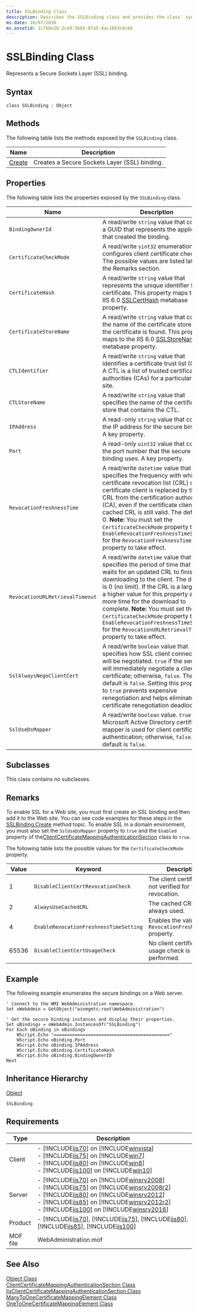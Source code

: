 ```yaml
---
title: SSLBinding Class
description: Describes the SSLBinding class and provides the class' syntax, methods, properties, remarks, inheritance hierarchy, and requirements.
ms.date: 10/07/2016
ms.assetid: 1c7b8e2b-2ce9-5bb5-87a5-4ac1603c0c66
---
```

# SSLBinding Class
Represents a Secure Sockets Layer (SSL) binding.  
  
## Syntax  
  
```vbs  
class SSLBinding : Object  
```  
  
## Methods  
 The following table lists the methods exposed by the `SSLBinding` class.  
  
|Name|Description|  
|----------|-----------------|  
|[Create](../wmi-provider/sslbinding-create-method.md)|Creates a Secure Sockets Layer (SSL) binding.|  
  
## Properties  
 The following table lists the properties exposed by the `SSLBinding` class.  
  
|Name|Description|  
|----------|-----------------|  
|`BindingOwnerId`|A read/write `string` value that contains a GUID that represents the application that created the binding.|  
|`CertificateCheckMode`|A read/write `sint32` enumeration that configures client certificate checking. The possible values are listed later in the Remarks section.|  
|`CertificateHash`|A read/write `string` value that represents the unique identifier for the certificate. This property maps to the IIS 6.0 [SSLCertHash](https://msdn.microsoft.com/c970c1e3-e29d-4d75-8aa2-cf22027cdd6c) metabase property.|  
|`CertificateStoreName`|A read/write `string` value that contains the name of the certificate store where the certificate is found. This property maps to the IIS 6.0 [SSLStoreName](https://msdn.microsoft.com/8b79e987-082d-451c-bce1-bcdc24ed056f) metabase property.|  
|`CTLIdentifier`|A read/write `string` value that identifies a certificate trust list (CTL). A CTL is a list of trusted certification authorities (CAs) for a particular Web site.|  
|`CTLStoreName`|A read/write `string` value that specifies the name of the certificate store that contains the CTL.|  
|`IPAddress`|A read-only `string` value that contains the IP address for the secure binding. A key property.|  
|`Port`|A read-only `uint32` value that contains the port number that the secure binding uses. A key property.|  
|`RevocationFreshnessTime`|A read/write `datetime` value that specifies the frequency with which the certificate revocation list (CRL) on the certificate client is replaced by the CRL from the certification authority (CA), even if the certificate client's cached CRL is still valid. The default is 0. **Note:**  You must set the `CertificateCheckMode` property to `EnableRevocationFreshnessTimeSetting` for the `RevocationFreshnessTime` property to take effect.|  
|`RevocationURLRetrievalTimeout`|A read/write `datetime` value that specifies the period of time that IIS waits for an updated CRL to finishing downloading to the client. The default is 0 (no limit). If the CRL is a large file, a higher value for this property allows more time for the download to complete. **Note:**  You must set the `CertificateCheckMode` property to `EnableRevocationFreshnessTimeSetting` for the `RevocationURLRetrievalTimeout` property to take effect.|  
|`SslAlwaysNegoClientCert`|A read/write `boolean` value that specifies how SSL client connections will be negotiated. `true` if the server will immediately negotiate a client certificate; otherwise, `false`. The default is `false`. Setting this property to `true` prevents expensive renegotiation and helps eliminate client certificate renegotiation deadlocks.|  
|`SslUseDsMapper`|A read/write `boolean` value. `true` if the Microsoft Active Directory certificate mapper is used for client certificate authentication; otherwise, `false`. The default is `false`.|  
  
## Subclasses  
 This class contains no subclasses.  
  
## Remarks  
 To enable SSL for a Web site, you must first create an SSL binding and then add it to the Web site. You can see code examples for these steps in the [SSLBinding.Create](../wmi-provider/sslbinding-create-method.md) method topic. To enable SSL in a domain environment, you must also set the `SslUseDsMapper` property to `true` and the `Enabled` property of the[ClientCertificateMappingAuthenticationSection](../wmi-provider/clientcertificatemappingauthenticationsection-class.md) class to `true`.  
  
 The following table lists the possible values for the `CertificateCheckMode` property.  
  
|Value|Keyword|Description|  
|-----------|-------------|-----------------|  
|1|`DisableClientCertRevocationCheck`|The client certificate is not verified for revocation.|  
|2|`AlwaysUseCachedCRL`|The cached CRL is always used.|  
|4|`EnableRevocationFreshnessTimeSetting`|Enables the value in the `RevocationFreshnessTime` property.|  
|65536|`DisableClientCertUsageCheck`|No client certificate usage check is performed.|  
  
## Example  
 The following example enumerates the secure bindings on a Web server.  
  
```  
' Connect to the WMI WebAdministration namespace.  
Set oWebAdmin = GetObject("winmgmts:root\WebAdministration")  
  
' Get the secure binding instances and display their properties.  
Set oBindings = oWebAdmin.InstancesOf("SSLBinding")  
For Each oBinding in oBindings  
    WScript.Echo "============================================"  
    WScript.Echo oBinding.Port  
    WScript.Echo oBinding.IPAddress  
    WScript.Echo oBinding.CertificateHash  
    WScript.Echo oBinding.BindingOwnerID  
Next  
```  
  
## Inheritance Hierarchy  
 [Object](../wmi-provider/object-class.md)  
  
 `SSLBinding`  
  
## Requirements  
  
|Type|Description|  
|----------|-----------------|  
|Client|-   [!INCLUDE[iis70](../wmi-provider/includes/iis70-md.md)] on [!INCLUDE[winvista](../wmi-provider/includes/winvista-md.md)]<br />-   [!INCLUDE[iis75](../wmi-provider/includes/iis75-md.md)] on [!INCLUDE[win7](../wmi-provider/includes/win7-md.md)]<br />-   [!INCLUDE[iis80](../wmi-provider/includes/iis80-md.md)] on [!INCLUDE[win8](../wmi-provider/includes/win8-md.md)]<br />-   [!INCLUDE[iis100](../wmi-provider/includes/iis100-md.md)] on [!INCLUDE[win10](../wmi-provider/includes/win10-md.md)]|  
|Server|-   [!INCLUDE[iis70](../wmi-provider/includes/iis70-md.md)] on [!INCLUDE[winsrv2008](../wmi-provider/includes/winsrv2008-md.md)]<br />-   [!INCLUDE[iis75](../wmi-provider/includes/iis75-md.md)] on [!INCLUDE[winsrv2008r2](../wmi-provider/includes/winsrv2008r2-md.md)]<br />-   [!INCLUDE[iis80](../wmi-provider/includes/iis80-md.md)] on [!INCLUDE[winsrv2012](../wmi-provider/includes/winsrv2012-md.md)]<br />-   [!INCLUDE[iis85](../wmi-provider/includes/iis85-md.md)] on [!INCLUDE[winsrv2012r2](../wmi-provider/includes/winsrv2012r2-md.md)]<br />-   [!INCLUDE[iis100](../wmi-provider/includes/iis100-md.md)] on [!INCLUDE[winsrv2016](../wmi-provider/includes/winsrv2016-md.md)]|  
|Product|-   [!INCLUDE[iis70](../wmi-provider/includes/iis70-md.md)], [!INCLUDE[iis75](../wmi-provider/includes/iis75-md.md)], [!INCLUDE[iis80](../wmi-provider/includes/iis80-md.md)], [!INCLUDE[iis85](../wmi-provider/includes/iis85-md.md)], [!INCLUDE[iis100](../wmi-provider/includes/iis100-md.md)]|  
|MOF file|WebAdministration.mof|  
  
## See Also  
 [Object Class](../wmi-provider/object-class.md)   
 [ClientCertificateMappingAuthenticationSection Class](../wmi-provider/clientcertificatemappingauthenticationsection-class.md)   
 [IisClientCertificateMappingAuthenticationSection Class](../wmi-provider/iisclientcertificatemappingauthenticationsection-class.md)   
 [ManyToOneCertificateMappingElement Class](../wmi-provider/manytoonecertificatemappingelement-class.md)   
 [OneToOneCertificateMappingElement Class](../wmi-provider/onetoonecertificatemappingelement-class.md)
